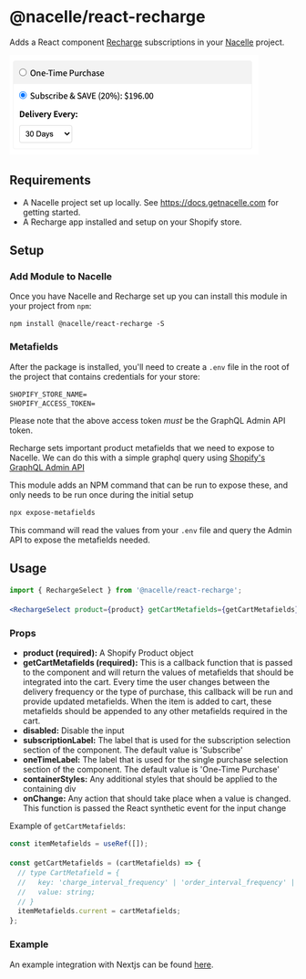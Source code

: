 # @nacelle/react-recharge

Adds a React component [Recharge](https://rechargepayments.com/) subscriptions in your [Nacelle](https://getnacelle.com/) project.

![Image of RechargeSelect Component](component.png)

## Requirements

- A Nacelle project set up locally. See https://docs.getnacelle.com for getting started.
- A Recharge app installed and setup on your Shopify store.

## Setup

### Add Module to Nacelle

Once you have Nacelle and Recharge set up you can install this module in your project from `npm`:

```
npm install @nacelle/react-recharge -S
```

### Metafields

After the package is installed, you'll need to create a `.env` file in the root of the project that contains credentials for your store:

```
SHOPIFY_STORE_NAME=
SHOPIFY_ACCESS_TOKEN=
```

Please note that the above access token _must_ be the GraphQL Admin API token.

Recharge sets important product metafields that we need to expose to Nacelle. We can do this with a simple graphql query using [Shopify's GraphQL Admin API](https://help.shopify.com/en/api/graphql-admin-api/reference/object/metafieldstorefrontvisibility)

This module adds an NPM command that can be run to expose these, and only needs to be run once during the initial setup

```sh
npx expose-metafields
```

This command will read the values from your `.env` file and query the Admin API to expose the metafields needed.

## Usage

```jsx
import { RechargeSelect } from '@nacelle/react-recharge';

<RechargeSelect product={product} getCartMetafields={getCartMetafields} />;
```

### Props

- **product (required):** A Shopify Product object
- **getCartMetafields (required):** This is a callback function that is passed to the component and will return the values of metafields that should be integrated into the cart. Every time the user changes between the delivery frequency or the type of purchase, this callback will be run and provide updated metafields. When the item is added to cart, these metafields should be appended to any other metafields required in the cart.
- **disabled:** Disable the input
- **subscriptionLabel:** The label that is used for the subscription selection section of the component. The default value is 'Subscribe'
- **oneTimeLabel:** The label that is used for the single purchase selection section of the component. The default value is 'One-Time Purchase'
- **containerStyles:** Any additional styles that should be applied to the containing div
- **onChange:** Any action that should take place when a value is changed. This function is passed the React synthetic event for the input change

Example of `getCartMetafields`:

```js
const itemMetafields = useRef([]);

const getCartMetafields = (cartMetafields) => {
  // type CartMetafield = {
  //   key: 'charge_interval_frequency' | 'order_interval_frequency' | 'order_interval_unit';
  //   value: string;
  // }
  itemMetafields.current = cartMetafields;
};
```

### Example

An example integration with Nextjs can be found [here](https://github.com/getnacelle/nacelle-react/tree/main/examples/withRecharge).
